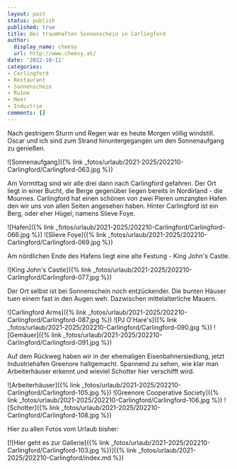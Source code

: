 ```yaml
---
layout: post
status: publish
published: true
title: Bei traumhaften Sonnenschein in Carlingford
author:
  display_name: cheesy
  url: http://www.cheesy.at/
date: '2022-10-11'
categories:
- Carlingford
- Restaurant
- Sonnenschein
- Ruine
- Meer
- Industrie
comments: []
---
```


Nach gestrigem Sturm und Regen war es heute Morgen völlig windstill. Oscar und ich sind zum Strand hinuntergegangen um den Sonnenaufgang zu genießen.

![Sonnenaufgang]({% link _fotos/urlaub/2021-2025/202210-Carlingford/Carlingford-063.jpg %})

Am Vormittag sind wir alle drei dann nach Carlingford gefahren. Der Ort liegt in einer Bucht, die Berge gegenüber liegen bereits in Nordirland - die Mournes. Carlingford hat einen schönen von zwei Pieren umzangten Hafen den wir uns von allen Seiten angesehen haben. Hinter Carlingford ist ein Berg, oder eher Hügel, namens Slieve Foye.

![Hafen]({% link _fotos/urlaub/2021-2025/202210-Carlingford/Carlingford-066.jpg %})
![Slieve Foye]({% link _fotos/urlaub/2021-2025/202210-Carlingford/Carlingford-069.jpg %})

Am nördlichen Ende des Hafens liegt eine alte Festung - King John's Castle.


![King John's Castle]({% link _fotos/urlaub/2021-2025/202210-Carlingford/Carlingford-077.jpg %})

Der Ort selbst ist bei Sonnenschein noch entzückender. Die bunten Häuser tuen einem fast in den Augen weh. Dazwischen mittelalterliche Mauern.

![Carlingford Arms]({% link _fotos/urlaub/2021-2025/202210-Carlingford/Carlingford-087.jpg %})
![PJ O'Hare's]({% link _fotos/urlaub/2021-2025/202210-Carlingford/Carlingford-090.jpg %})
![Gemäuer]({% link _fotos/urlaub/2021-2025/202210-Carlingford/Carlingford-091.jpg %})

Auf dem Rückweg haben wir in der ehemaligen Eisenbahnersiedlung, jetzt Industriehafen Greenore haltgemacht. Spannend zu sehen, wie klar man Arbeiterhäuser erkennt und wieviel Schotter hier verschifft wird.

![Arbeiterhäuser]({% link _fotos/urlaub/2021-2025/202210-Carlingford/Carlingford-105.jpg %})
![Greenore Cooperative Society]({% link _fotos/urlaub/2021-2025/202210-Carlingford/Carlingford-106.jpg %})
![Schotter]({% link _fotos/urlaub/2021-2025/202210-Carlingford/Carlingford-108.jpg %})

Hier zu allen Fotos vom Urlaub bisher:

[![Hier geht es zur Gallerie]({% link _fotos/urlaub/2021-2025/202210-Carlingford/Carlingford-103.jpg %})]({% link _fotos/urlaub/2021-2025/202210-Carlingford/index.md %})